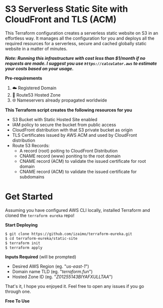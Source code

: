 # S3 Serverless Static Site with CloudFront and TLS (ACM)

This Terraform configuration creates a serverless static website on S3 in an effortless way. It manages all the configuration for you and deploys all the required resources for a serverless, secure and cached globally static website in a matter of minutes.

***Note: Running this infrastructure with cost less than $1/month if no requests are made. I suggest you use `https://calculator.aws` to estimate your costs based on your usage.***

**Pre-requirements**
1. :cloud: Registered Domain
2. :cactus: Route53 Hosted Zone
3. :globe_with_meridians: Nameservers already propagated worldwide

**This Terraform script creates the following resources for you**

  - S3 Bucket with Static Hosted Site enabled
  - IAM policy to secure the bucket from public access
  - CloudFront distribution with that S3 private bucket as origin
  - TLS Certificates issued by AWS ACM and used by CloudFront distribution
  - Route 53 Records:
    -   A record (root) poiting to CloudFront Distribution
    -   CNAME record (www) poniting to the root domain
    -   CNAME record (ACM) to validate the issued certificate for root domain
    -   CNAME record (ACM) to validate the issued certificate for subdomains

# Get Started

Assuming you have configured AWS CLI locally, installed Terraform and cloned the `terraform eureka` repo!

**Start Deploying**

```sh
$ git clone https://github.com/izaimo/terraform-eureka.git
$ cd terraform-eureka/static-site
$ terraform init
$ terraform apply
```

**Inputs Required** (will be prompted)
- Desired AWS Region (eg. "*us-east-1*")
- Domain name TLD (eg. "*terraform.fun*")
- Hosted Zone ID (eg. "*Z01255143BIYAFXULLTAA*")

That's it, I hope you enjoyed it. Feel free to open any issues if you go through one.

**Free To Use**